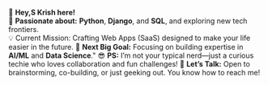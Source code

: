 👋 **Hey,S Krish here!**  
🚀 **Passionate about:** **Python**, **Django**, and **SQL**, and exploring new tech frontiers.  
💡 Current Mission: Crafting Web Apps (SaaS) designed to make your life easier in the future.
🎯 **Next Big Goal:** Focusing on building expertise in **AI/ML** and **Data Science**."
😎 **PS:** I’m not your typical nerd—just a curious techie who loves collaboration and fun challenges!
💬 **Let’s Talk:** Open to brainstorming, co-building, or just geeking out. You know how to reach me!  

<!---
KnightCoder27/KnightCoder27 is a ✨ special ✨ repository because its `README.md` (this file) appears on your GitHub profile.
You can click the Preview link to take a look at your changes.
Old -> Archived on 27-Nov-2024
- 👋 Hi, S Krish Here and You?
- 👀 Interested in Computer Stuffs
- 😎 PS: Obviosuly, Not a Typical Nerd.
- 💞️ Happy to collaborate in Projects
- 📫 You know How to Reach me

--->
